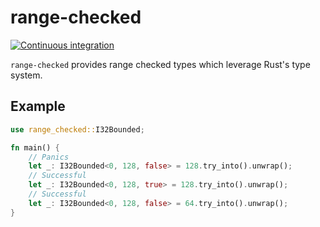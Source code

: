 # range-checked

[![Continuous integration](https://github.com/EricLBuehler/range-checked/actions/workflows/ci.yml/badge.svg)](https://github.com/EricLBuehler/range-checked/actions/workflows/ci.yml)

`range-checked` provides range checked types which leverage Rust's type system.

## Example

```rust
use range_checked::I32Bounded;

fn main() {
    // Panics
    let _: I32Bounded<0, 128, false> = 128.try_into().unwrap(); 
    // Successful
    let _: I32Bounded<0, 128, true> = 128.try_into().unwrap(); 
    // Successful
    let _: I32Bounded<0, 128, false> = 64.try_into().unwrap(); 
}
```
